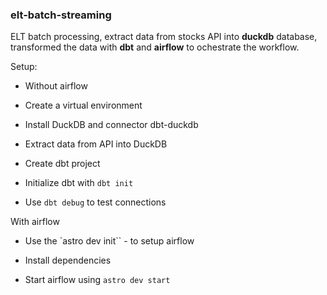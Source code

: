 ### elt-batch-streaming

ELT batch processing, extract data from stocks API into **duckdb** database, transformed the data with **dbt** and **airflow** to ochestrate the workflow.

Setup:

* Without airflow

* Create a virtual environment

* Install DuckDB and connector dbt-duckdb

* Extract data from API into DuckDB

* Create dbt project

* Initialize dbt with `dbt init`

* Use `dbt debug` to test connections

With airflow

* Use the `astro dev init`` - to setup airflow

* Install dependencies

* Start airflow using `astro dev start`  